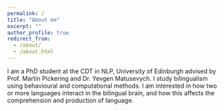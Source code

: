 ```yaml
---
permalink: /
title: "About me"
excerpt: ""
author_profile: true
redirect_from: 
  - /about/
  - /about.html
---
```


I am a PhD student at the CDT in NLP, University of Edinburgh advised by Prof. Martin Pickering and Dr. Yevgen Matusevych. I study bilingualism using behavioural and computational methods. I am interested in how two or more languages interact in the bilingual brain, and how this affects the comprehension and production of language.